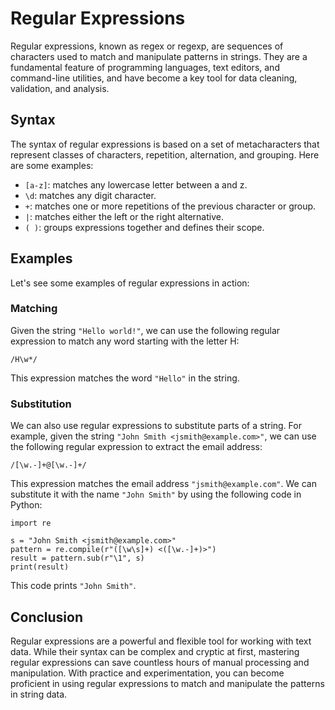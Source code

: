 # Regular Expressions

Regular expressions, known as regex or regexp, are sequences of characters used to match and manipulate patterns in strings. They are a fundamental feature of programming languages, text editors, and command-line utilities, and have become a key tool for data cleaning, validation, and analysis.

## Syntax

The syntax of regular expressions is based on a set of metacharacters that represent classes of characters, repetition, alternation, and grouping. Here are some examples:

* `[a-z]`: matches any lowercase letter between a and z.
* `\d`: matches any digit character.
* `+`: matches one or more repetitions of the previous character or group.
* `|`: matches either the left or the right alternative.
* `( )`: groups expressions together and defines their scope.

## Examples

Let's see some examples of regular expressions in action:

### Matching

Given the string `"Hello world!"`, we can use the following regular expression to match any word starting with the letter H:

```
/H\w*/
```

This expression matches the word `"Hello"` in the string.

### Substitution

We can also use regular expressions to substitute parts of a string. For example, given the string `"John Smith <jsmith@example.com>"`, we can use the following regular expression to extract the email address:

```
/[\w.-]+@[\w.-]+/
```

This expression matches the email address `"jsmith@example.com"`. We can substitute it with the name `"John Smith"` by using the following code in Python:

```
import re

s = "John Smith <jsmith@example.com>"
pattern = re.compile(r"([\w\s]+) <([\w.-]+)>")
result = pattern.sub(r"\1", s)
print(result)
```

This code prints `"John Smith"`.

## Conclusion

Regular expressions are a powerful and flexible tool for working with text data. While their syntax can be complex and cryptic at first, mastering regular expressions can save countless hours of manual processing and manipulation. With practice and experimentation, you can become proficient in using regular expressions to match and manipulate the patterns in string data.
